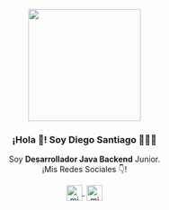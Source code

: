 <p align="center" width="300">
   <img align="center" width="200" src="https://avatars.githubusercontent.com/u/97109026?v=4" />
   <h3 align="center">¡Hola 👋! Soy Diego Santiago 👨🏻‍💻</h3>
</p>

<p align="center">Soy <strong>Desarrollador Java Backend</strong> Junior.<br />¡Mis Redes Sociales 👇!</p>
<p align="center">
   <a href="https://linkedin.com/in/diego-santiago-tafur-sanchez-40637a183/" target="blank" style='margin-right:4px'>
    <img align="center" src="https://cdn-icons-png.flaticon.com/512/61/61109.png" alt="midudev" height="28px" width="28px" />
  <a href="https://twitter.com/DiegoSantiagoT8" target="blank">
    <img align="center" src="https://cdn.jsdelivr.net/npm/simple-icons@3.0.1/icons/twitter.svg" alt="midudev" height="28px" width="28px" />
  </a>
</p>
